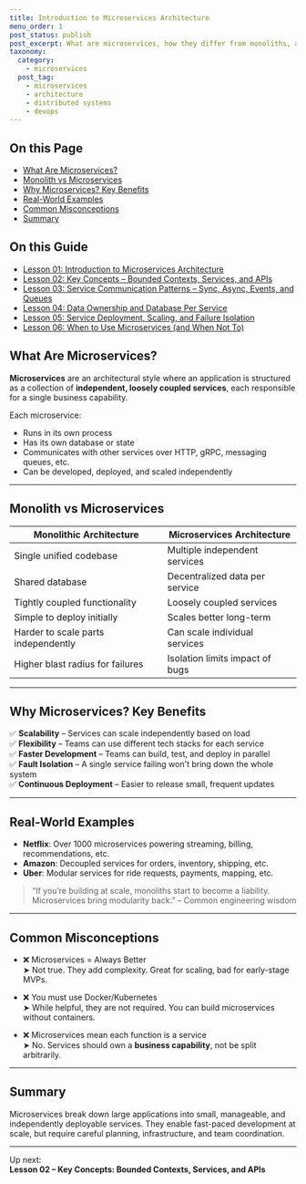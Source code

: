 ```yaml
---
title: Introduction to Microservices Architecture
menu_order: 1
post_status: publish
post_excerpt: What are microservices, how they differ from monoliths, and why they matter in modern software systems.
taxonomy:
  category:
    - microservices
  post_tag:
    - microservices
    - architecture
    - distributed systems
    - devops
---
```


<div class="toc" markdown="1">

<div class="otp" markdown="1">

## On this Page

- [What Are Microservices?](#what-are-microservices)
- [Monolith vs Microservices](#monolith-vs-microservices)
- [Why Microservices? Key Benefits](#why-microservices-key-benefits)
- [Real-World Examples](#real-world-examples)
- [Common Misconceptions](#common-misconceptions)
- [Summary](#summary)

</div>

<div class="otg" markdown="1">

## On this Guide

- [Lesson 01: Introduction to Microservices Architecture](./lesson-01-introduction-to-microservices-architecture)
- [Lesson 02: Key Concepts – Bounded Contexts, Services, and APIs](./lesson-02-key-concepts-bounded-contexts-services-and-apis)
- [Lesson 03: Service Communication Patterns – Sync, Async, Events, and Queues](./lesson-03-service-communication-patterns-sync-async-events-and-queues)
- [Lesson 04: Data Ownership and Database Per Service](./lesson-04-data-ownership-and-database-per-service)
- [Lesson 05: Service Deployment, Scaling, and Failure Isolation](./lesson-05-service-deployment-scaling-and-failure-isolation)
- [Lesson 06: When to Use Microservices (and When Not To)](./lesson-06-when-to-use-microservices-and-when-not-to)

</div>

</div>

<div class="guru-main" markdown="1">

## What Are Microservices?

**Microservices** are an architectural style where an application is structured as a collection of **independent, loosely coupled services**, each responsible for a single business capability.

Each microservice:

- Runs in its own process
- Has its own database or state
- Communicates with other services over HTTP, gRPC, messaging queues, etc.
- Can be developed, deployed, and scaled independently

---

## Monolith vs Microservices

| Monolithic Architecture             | Microservices Architecture      |
| ----------------------------------- | ------------------------------- |
| Single unified codebase             | Multiple independent services   |
| Shared database                     | Decentralized data per service  |
| Tightly coupled functionality       | Loosely coupled services        |
| Simple to deploy initially          | Scales better long-term         |
| Harder to scale parts independently | Can scale individual services   |
| Higher blast radius for failures    | Isolation limits impact of bugs |

---

## Why Microservices? Key Benefits

✅ **Scalability** – Services can scale independently based on load  
✅ **Flexibility** – Teams can use different tech stacks for each service  
✅ **Faster Development** – Teams can build, test, and deploy in parallel  
✅ **Fault Isolation** – A single service failing won't bring down the whole system  
✅ **Continuous Deployment** – Easier to release small, frequent updates

---

## Real-World Examples

- **Netflix**: Over 1000 microservices powering streaming, billing, recommendations, etc.
- **Amazon**: Decoupled services for orders, inventory, shipping, etc.
- **Uber**: Modular services for ride requests, payments, mapping, etc.

> “If you’re building at scale, monoliths start to become a liability. Microservices bring modularity back.” – Common engineering wisdom

---

## Common Misconceptions

- ❌ Microservices = Always Better  
  ➤ Not true. They add complexity. Great for scaling, bad for early-stage MVPs.

- ❌ You must use Docker/Kubernetes  
  ➤ While helpful, they are not required. You can build microservices without containers.

- ❌ Microservices mean each function is a service  
  ➤ No. Services should own a **business capability**, not be split arbitrarily.

---

## Summary

Microservices break down large applications into small, manageable, and independently deployable services. They enable fast-paced development at scale, but require careful planning, infrastructure, and team coordination.

---

Up next:  
**Lesson 02 – Key Concepts: Bounded Contexts, Services, and APIs**

</div>

